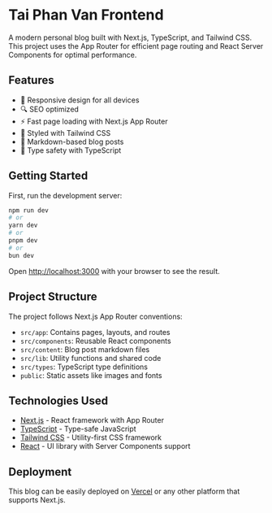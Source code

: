 # Tai Phan Van Frontend

A modern personal blog built with Next.js, TypeScript, and Tailwind CSS. This project uses the App Router for efficient page routing and React Server Components for optimal performance.

## Features

- 📱 Responsive design for all devices
- 🔍 SEO optimized
- ⚡ Fast page loading with Next.js App Router
- 🎨 Styled with Tailwind CSS
- 📝 Markdown-based blog posts
- 🔄 Type safety with TypeScript

## Getting Started

First, run the development server:

```bash
npm run dev
# or
yarn dev
# or
pnpm dev
# or
bun dev
```

Open [http://localhost:3000](http://localhost:3000) with your browser to see the result.

## Project Structure

The project follows Next.js App Router conventions:

- `src/app`: Contains pages, layouts, and routes
- `src/components`: Reusable React components
- `src/content`: Blog post markdown files
- `src/lib`: Utility functions and shared code
- `src/types`: TypeScript type definitions
- `public`: Static assets like images and fonts

## Technologies Used

- [Next.js](https://nextjs.org) - React framework with App Router
- [TypeScript](https://www.typescriptlang.org/) - Type-safe JavaScript
- [Tailwind CSS](https://tailwindcss.com/) - Utility-first CSS framework
- [React](https://react.dev/) - UI library with Server Components support

## Deployment

This blog can be easily deployed on [Vercel](https://vercel.com/new) or any other platform that supports Next.js.
